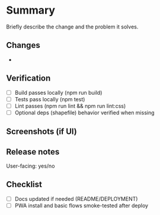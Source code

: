 # Summary

Briefly describe the change and the problem it solves.

## Changes

-

## Verification

- [ ] Build passes locally (npm run build)
- [ ] Tests pass locally (npm test)
- [ ] Lint passes (npm run lint && npm run lint:css)
- [ ] Optional deps (shapefile) behavior verified when missing

## Screenshots (if UI)

## Release notes

User-facing: yes/no

## Checklist

- [ ] Docs updated if needed (README/DEPLOYMENT)
- [ ] PWA install and basic flows smoke-tested after deploy
